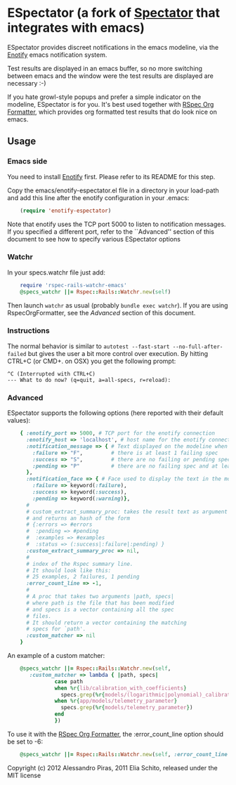 # ESpectator (a fork of [Spectator][spectator] that integrates with emacs)

ESpectator provides discreet notifications in the emacs modeline, via
the [Enotify][enotify] emacs notification system.

Test results are displayed in an emacs buffer, so no more switching
between emacs and the window were the test results are displayed are
necessary :-)

If you hate growl-style popups and prefer a simple indicator on the
modeline, ESpectator is for you. It's best used together with
[RSpec Org Formatter][RSpecOrgFormatter], which provides org formatted
test results that do look nice on emacs.

## Usage

### Emacs side

You need to install [Enotify][enotify] first. Please refer to its
README for this step.

Copy the emacs/enotify-espectator.el file in a directory in your
load-path and add this line after the enotify configuration in your
.emacs:

```lisp
	(require 'enotify-espectator)
```

Note that enotify uses the TCP port 5000 to listen to notification
messages. If you specified a different port, refer to the ``Advanced''
section of this document to see how to specify various ESpectator
options

### Watchr

In your specs.watchr file just add:

```ruby
	require 'rspec-rails-watchr-emacs'
	@specs_watchr ||= Rspec::Rails::Watchr.new(self)
```

Then launch `watchr` as usual (probably `bundle exec watchr`).  If you
are using RspecOrgFormatter, see the *Advanced* section of this
document.

### Instructions

The normal behavior is similar to `autotest --fast-start
--no-full-after-failed` but gives the user a bit more control over
execution. By hitting CTRL+C (or CMD+. on OSX) you get the following
prompt:

    ^C (Interrupted with CTRL+C)
    --- What to do now? (q=quit, a=all-specs, r=reload): 

### Advanced

ESpectator supports the following options (here reported with their
default values):

```ruby
	{ :enotify_port => 5000, # TCP port for the enotify connection
      :enotify_host => 'localhost', # host name for the enotify connection
      :notification_message => { # Text displayed on the modeline when
	    :failure => "F",         # there is at least 1 failing spec
		:success => "S",         # there are no failing or pending spec
		:pending => "P"          # there are no failing spec and at least 1 pending
	  },
      :notification_face => { # Face used to display the text in the modeline
        :failure => keyword(:failure),
        :success => keyword(:success),
        :pending => keyword(:warning)},
	  #
      # custom_extract_summary_proc: takes the result text as argument
      # and returns an hash of the form
      # {:errors => #errors
      #  :pending => #pending
      #  :examples => #examples
      #  :status => (:success|:failure|:pending) }
      :custom_extract_summary_proc => nil, 
	  #
	  # index of the Rspec summary line.
	  # It should look like this:
	  # 25 examples, 2 failures, 1 pending
      :error_count_line => -1,
	  #
	  # A proc that takes two arguments |path, specs|
	  # where path is the file that has been modified
	  # and specs is a vector containing all the spec
	  # files.
	  # It should return a vector containing the matching
	  # specs for `path'.
      :custom_matcher => nil
	}
```
An example of a custom matcher:

```ruby
    @specs_watchr ||= Rspec::Rails::Watchr.new(self,
	   :custom_matcher => lambda { |path, specs|
			   case path
			   when %r{lib/calibration_with_coefficients}
				 specs.grep(%r{models/(logarithmic|polynomial)_calibration})
			   when %r{app/models/telemetry_parameter}
				 specs.grep(%r{models/telemetry_parameter})
			   end
			   })
```

To use it with the [RSpec Org Formatter][RSpecOrgFormatter], the 
:error_count_line option should be set to -6:

```ruby
	@specs_watchr ||= Rspec::Rails::Watchr.new(self, :error_count_line => -6)
```


Copyright (c) 2012 Alessandro Piras, 2011 Elia Schito, released under the MIT license

[enotify]:https://github.com/laynor/enotify
[RSpecOrgFormatter]:https://github.com/laynor/rspec_org_formatter
[spectator]:https://github.com/elia/spectator
